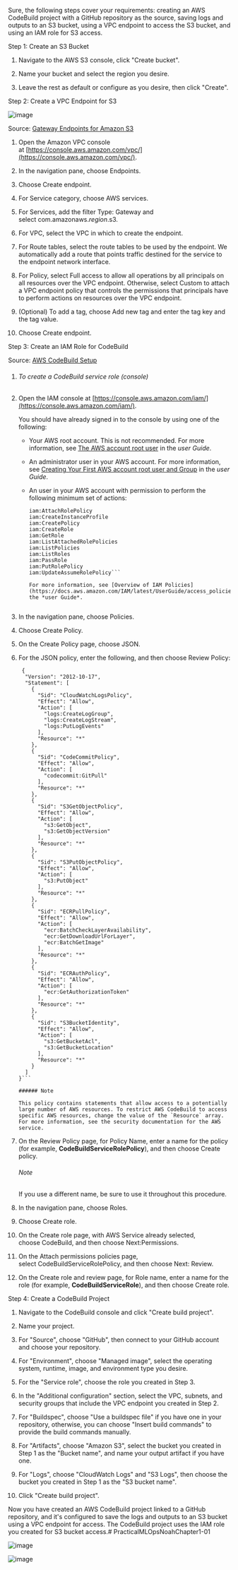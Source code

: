 Sure, the following steps cover your requirements: creating an AWS CodeBuild project with a GitHub repository as the source, saving logs and outputs to an S3 bucket, using a VPC endpoint to access the S3 bucket, and using an IAM role for S3 access.

Step 1: Create an S3 Bucket

1.  Navigate to the AWS S3 console, click "Create bucket".
    
2.  Name your bucket and select the region you desire.
    
3.  Leave the rest as default or configure as you desire, then click "Create".
    

Step 2: Create a VPC Endpoint for S3

![image](https://github.com/juliuschou/aws-code-build-exercise/assets/4725611/4762577b-4df2-4639-b27e-d4784a6b0494)

Source: [Gateway Endpoints for Amazon S3](https://docs.aws.amazon.com/vpc/latest/privatelink/vpc-endpoints-s3.html)


1.  Open the Amazon VPC console at [https://console.aws.amazon.com/vpc/](https://console.aws.amazon.com/vpc/).
    
2.  In the navigation pane, choose Endpoints.
    
3.  Choose Create endpoint.
    
4.  For Service category, choose AWS services.
    
5.  For Services, add the filter Type: Gateway and select com.amazonaws.*region*.s3.
    
6.  For VPC, select the VPC in which to create the endpoint.
    
7.  For Route tables, select the route tables to be used by the endpoint. We automatically add a route that points traffic destined for the service to the endpoint network interface.
    
8.  For Policy, select Full access to allow all operations by all principals on all resources over the VPC endpoint. Otherwise, select Custom to attach a VPC endpoint policy that controls the permissions that principals have to perform actions on resources over the VPC endpoint.
    
9.  (Optional) To add a tag, choose Add new tag and enter the tag key and the tag value.
    
10.  Choose Create endpoint.
    

Step 3: Create an IAM Role for CodeBuild

Source: [AWS CodeBuild Setup](https://docs.aws.amazon.com/codebuild/latest/userguide/setting-up.html)
1. ###### To create a CodeBuild service role (console)

1.  Open the IAM console at [https://console.aws.amazon.com/iam/](https://console.aws.amazon.com/iam/).
    
    You should have already signed in to the console by using one of the following:
    
    -   Your AWS root account. This is not recommended. For more information, see [The AWS account root user](https://docs.aws.amazon.com/IAM/latest/UserGuide/id_root-user.html) in the *user Guide*.
        
    -   An administrator user in your AWS account. For more information, see [Creating Your First AWS account root user and Group](https://docs.aws.amazon.com/IAM/latest/UserGuide/getting-started_create-admin-group.html) in the *user Guide*.
        
    -   An user in your AWS account with permission to perform the following minimum set of actions:
        
        ```iam:AddRoleToInstanceProfile
        iam:AttachRolePolicy
        iam:CreateInstanceProfile
        iam:CreatePolicy
        iam:CreateRole
        iam:GetRole
        iam:ListAttachedRolePolicies
        iam:ListPolicies
        iam:ListRoles
        iam:PassRole
        iam:PutRolePolicy
        iam:UpdateAssumeRolePolicy```
        
        For more information, see [Overview of IAM Policies](https://docs.aws.amazon.com/IAM/latest/UserGuide/access_policies.html) in the *user Guide*.
        
    
2.  In the navigation pane, choose Policies.
    
3.  Choose Create Policy.
    
4.  On the Create Policy page, choose JSON.
    
5.  For the JSON policy, enter the following, and then choose Review Policy:
    ```
     {
      "Version": "2012-10-17",
      "Statement": [
        {
          "Sid": "CloudWatchLogsPolicy",
          "Effect": "Allow",
          "Action": [
            "logs:CreateLogGroup",
            "logs:CreateLogStream",
            "logs:PutLogEvents"
          ],
          "Resource": "*"
        },
        {
          "Sid": "CodeCommitPolicy",
          "Effect": "Allow",
          "Action": [
            "codecommit:GitPull"
          ],
          "Resource": "*"
        },
        {
          "Sid": "S3GetObjectPolicy",
          "Effect": "Allow",
          "Action": [
            "s3:GetObject",
            "s3:GetObjectVersion"
          ],
          "Resource": "*"
        },
        {
          "Sid": "S3PutObjectPolicy",
          "Effect": "Allow",
          "Action": [
            "s3:PutObject"
          ],
          "Resource": "*"
        },
        {
          "Sid": "ECRPullPolicy",
          "Effect": "Allow",
          "Action": [
            "ecr:BatchCheckLayerAvailability",
            "ecr:GetDownloadUrlForLayer",
            "ecr:BatchGetImage"
          ],
          "Resource": "*"
        },
        {
          "Sid": "ECRAuthPolicy",
          "Effect": "Allow",
          "Action": [
            "ecr:GetAuthorizationToken"
          ],
          "Resource": "*"
        },
        {
          "Sid": "S3BucketIdentity",
          "Effect": "Allow",
          "Action": [
            "s3:GetBucketAcl",
            "s3:GetBucketLocation"
          ],
          "Resource": "*"
        }
      ]
    }```
    
    ###### Note
    
    This policy contains statements that allow access to a potentially large number of AWS resources. To restrict AWS CodeBuild to access specific AWS resources, change the value of the `Resource` array. For more information, see the security documentation for the AWS service.
    
6.  On the Review Policy page, for Policy Name, enter a name for the policy (for example, **CodeBuildServiceRolePolicy**), and then choose Create policy.
    
    ###### Note
    
    If you use a different name, be sure to use it throughout this procedure.
    
7.  In the navigation pane, choose Roles.
    
8.  Choose Create role.
    
9.  On the Create role page, with AWS Service already selected, choose CodeBuild, and then choose Next:Permissions.
    
10.  On the Attach permissions policies page, select CodeBuildServiceRolePolicy, and then choose Next: Review.
    
11.  On the Create role and review page, for Role name, enter a name for the role (for example, **CodeBuildServiceRole**), and then choose Create role.
    

Step 4: Create a CodeBuild Project

1.  Navigate to the CodeBuild console and click "Create build project".
    
2.  Name your project.
    
3.  For "Source", choose "GitHub", then connect to your GitHub account and choose your repository.
    
4.  For "Environment", choose "Managed image", select the operating system, runtime, image, and environment type you desire.
    
5.  For the "Service role", choose the role you created in Step 3.
    
6.  In the "Additional configuration" section, select the VPC, subnets, and security groups that include the VPC endpoint you created in Step 2.
    
7.  For "Buildspec", choose "Use a buildspec file" if you have one in your repository, otherwise, you can choose "Insert build commands" to provide the build commands manually.
    
8.  For "Artifacts", choose "Amazon S3", select the bucket you created in Step 1 as the "Bucket name", and name your output artifact if you have one.
    
9.  For "Logs", choose "CloudWatch Logs" and "S3 Logs", then choose the bucket you created in Step 1 as the "S3 bucket name".
    
10.  Click "Create build project".
    

Now you have created an AWS CodeBuild project linked to a GitHub repository, and it's configured to save the logs and outputs to an S3 bucket using a VPC endpoint for access. The CodeBuild project uses the IAM role you created for S3 bucket access.# PracticalMLOpsNoahChapter1-01

![image](https://github.com/juliuschou/aws-code-build-exercise/assets/4725611/f9e46022-adb5-46bd-95da-b7125a5be355)

![image](https://github.com/juliuschou/aws-code-build-exercise/assets/4725611/f39e3c95-fc74-4756-a652-d1812a454076)

